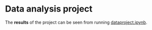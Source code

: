 # Data analysis project

The **results** of the project can be seen from running [dataproject.ipynb](dataproject.ipynb).

